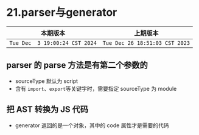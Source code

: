 # 21.parser与generator

|本期版本|上期版本
|:---:|:---:
`Tue Dec  3 19:00:24 CST 2024` | `Tue Dec 26 18:51:03 CST 2023`

## parser 的 parse 方法是有第二个参数的

* sourceType 默认为 script
* 含有 `import`、`export`等关键字时，需要指定 sourceType 为 module


## 把 AST 转换为 JS 代码

* generator 返回的是一个对象，其中的 code 属性才是需要的代码
